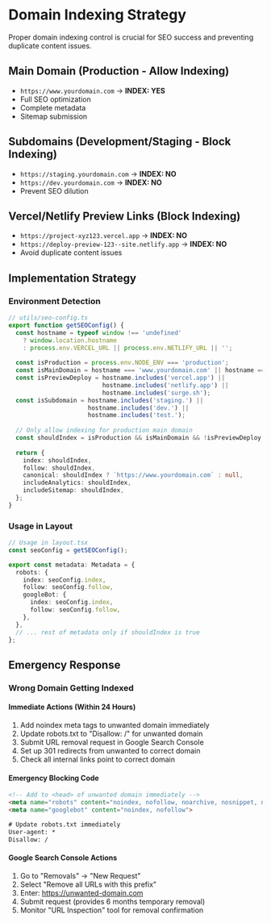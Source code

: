 # Domain Indexing Strategy

Proper domain indexing control is crucial for SEO success and preventing duplicate content issues.

## Main Domain (Production - Allow Indexing)

- `https://www.yourdomain.com` → **INDEX: YES**
- Full SEO optimization
- Complete metadata
- Sitemap submission

## Subdomains (Development/Staging - Block Indexing)

- `https://staging.yourdomain.com` → **INDEX: NO**
- `https://dev.yourdomain.com` → **INDEX: NO**
- Prevent SEO dilution

## Vercel/Netlify Preview Links (Block Indexing)

- `https://project-xyz123.vercel.app` → **INDEX: NO**
- `https://deploy-preview-123--site.netlify.app` → **INDEX: NO**
- Avoid duplicate content issues

## Implementation Strategy

### Environment Detection

```typescript
// utils/seo-config.ts
export function getSEOConfig() {
  const hostname = typeof window !== 'undefined' 
    ? window.location.hostname 
    : process.env.VERCEL_URL || process.env.NETLIFY_URL || '';
    
  const isProduction = process.env.NODE_ENV === 'production';
  const isMainDomain = hostname === 'www.yourdomain.com' || hostname === 'yourdomain.com';
  const isPreviewDeploy = hostname.includes('vercel.app') || 
                          hostname.includes('netlify.app') ||
                          hostname.includes('surge.sh');
  const isSubdomain = hostname.includes('staging.') || 
                      hostname.includes('dev.') || 
                      hostname.includes('test.');
  
  // Only allow indexing for production main domain
  const shouldIndex = isProduction && isMainDomain && !isPreviewDeploy && !isSubdomain;
  
  return {
    index: shouldIndex,
    follow: shouldIndex,
    canonical: shouldIndex ? `https://www.yourdomain.com` : null,
    includeAnalytics: shouldIndex,
    includeSitemap: shouldIndex,
  };
}
```

### Usage in Layout

```typescript
// Usage in layout.tsx
const seoConfig = getSEOConfig();

export const metadata: Metadata = {
  robots: {
    index: seoConfig.index,
    follow: seoConfig.follow,
    googleBot: {
      index: seoConfig.index,
      follow: seoConfig.follow,
    },
  },
  // ... rest of metadata only if shouldIndex is true
};
```

## Emergency Response

### Wrong Domain Getting Indexed

#### Immediate Actions (Within 24 Hours)

1. Add noindex meta tags to unwanted domain immediately
2. Update robots.txt to "Disallow: /" for unwanted domain  
3. Submit URL removal request in Google Search Console
4. Set up 301 redirects from unwanted to correct domain
5. Check all internal links point to correct domain

#### Emergency Blocking Code

```html
<!-- Add to <head> of unwanted domain immediately -->
<meta name="robots" content="noindex, nofollow, noarchive, nosnippet, noimageindex">
<meta name="googlebot" content="noindex, nofollow">
```

```txt
# Update robots.txt immediately
User-agent: *
Disallow: /
```

#### Google Search Console Actions

1. Go to "Removals" → "New Request"
2. Select "Remove all URLs with this prefix"  
3. Enter: https://unwanted-domain.com
4. Submit request (provides 6 months temporary removal)
5. Monitor "URL Inspection" tool for removal confirmation